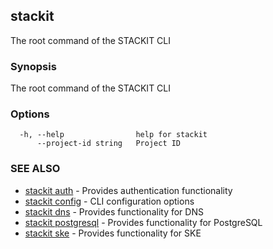 ## stackit

The root command of the STACKIT CLI

### Synopsis

The root command of the STACKIT CLI

### Options

```
  -h, --help                help for stackit
      --project-id string   Project ID
```

### SEE ALSO

* [stackit auth](./stackit_auth.md)	 - Provides authentication functionality
* [stackit config](./stackit_config.md)	 - CLI configuration options
* [stackit dns](./stackit_dns.md)	 - Provides functionality for DNS
* [stackit postgresql](./stackit_postgresql.md)	 - Provides functionality for PostgreSQL
* [stackit ske](./stackit_ske.md)	 - Provides functionality for SKE

